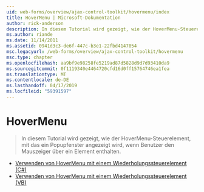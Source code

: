 ```yaml
---
uid: web-forms/overview/ajax-control-toolkit/hovermenu/index
title: HoverMenu | Microsoft-Dokumentation
author: rick-anderson
description: In diesem Tutorial wird gezeigt, wie der HoverMenu-Steuerelement, mit das ein Popupfenster angezeigt wird, wenn Benutzer den Mauszeiger über ein Element enthalten.
ms.author: riande
ms.date: 11/14/2011
ms.assetid: 0941d3c3-de6f-447c-b3e1-22fbd4147054
msc.legacyurl: /web-forms/overview/ajax-control-toolkit/hovermenu
msc.type: chapter
ms.openlocfilehash: aa9bf9e98258fe5219ad87d5828d9d7d93410da9
ms.sourcegitcommit: 0f1119340e4464720cfd16d0ff15764746ea1fea
ms.translationtype: MT
ms.contentlocale: de-DE
ms.lasthandoff: 04/17/2019
ms.locfileid: "59391597"
---
```

# <a name="hovermenu"></a>HoverMenu

> In diesem Tutorial wird gezeigt, wie der HoverMenu-Steuerelement, mit das ein Popupfenster angezeigt wird, wenn Benutzer den Mauszeiger über ein Element enthalten.


- [Verwenden von HoverMenu mit einem Wiederholungssteuerelement (C#)](using-hovermenu-with-a-repeater-control-cs.md)
- [Verwenden von HoverMenu mit einem Wiederholungssteuerelement (VB)](using-hovermenu-with-a-repeater-control-vb.md)
